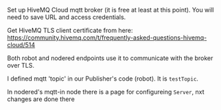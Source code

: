 
Set up HiveMQ Cloud mqtt broker (it is free at least at this point). You will need to save URL and access credentials.

Get HiveMQ TLS client certificate from here: https://community.hivemq.com/t/frequently-asked-questions-hivemq-cloud/514 

Both robot and nodered endpoints use it to communicate with the broker over TLS.

I defined mqtt 'topic' in our Publisher's code (robot). It is  `testTopic`.

In nodered's mqtt-in node there is a page for configureing `Server`, nxt changes are done there

<br>

